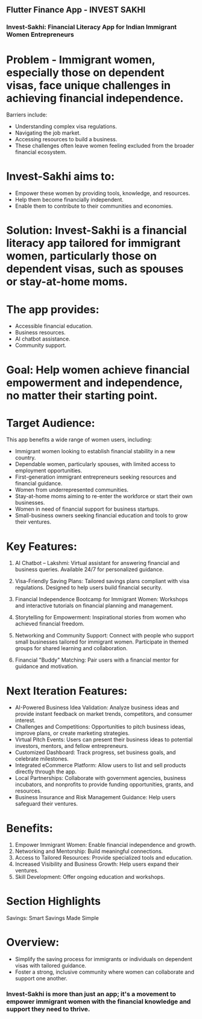 ## Flutter Finance App - INVEST SAKHI
### Invest-Sakhi: Financial Literacy App for Indian Immigrant Women Entrepreneurs

# Problem - Immigrant women, especially those on dependent visas, face unique challenges in achieving financial independence.

Barriers include:
- Understanding complex visa regulations.
- Navigating the job market.
- Accessing resources to build a business.
- These challenges often leave women feeling excluded from the broader financial ecosystem.

# Invest-Sakhi aims to:
- Empower these women by providing tools, knowledge, and resources.
- Help them become financially independent.
- Enable them to contribute to their communities and economies.

# Solution: Invest-Sakhi is a financial literacy app tailored for immigrant women, particularly those on dependent visas, such as spouses or stay-at-home moms.

# The app provides:
- Accessible financial education.
- Business resources.
- AI chatbot assistance.
- Community support.

# Goal: Help women achieve financial empowerment and independence, no matter their starting point.

# Target Audience: 
This app benefits a wide range of women users, including:
- Immigrant women looking to establish financial stability in a new country.
- Dependable women, particularly spouses, with limited access to employment opportunities.
- First-generation immigrant entrepreneurs seeking resources and financial guidance.
- Women from underrepresented communities.
- Stay-at-home moms aiming to re-enter the workforce or start their own businesses.
- Women in need of financial support for business startups.
- Small-business owners seeking financial education and tools to grow their ventures.

# Key Features:

1) AI Chatbot – Lakshmi: Virtual assistant for answering financial and business queries. Available 24/7 for personalized guidance.

2) Visa-Friendly Saving Plans: Tailored savings plans compliant with visa regulations. Designed to help users build financial security.

3) Financial Independence Bootcamp for Immigrant Women: Workshops and interactive tutorials on financial planning and management.

4) Storytelling for Empowerment: Inspirational stories from women who achieved financial freedom.

5) Networking and Community Support: Connect with people who support small businesses tailored for immigrant women. Participate in themed groups for shared learning and collaboration.

6) Financial "Buddy" Matching: Pair users with a financial mentor for guidance and motivation.

# Next Iteration Features:
- AI-Powered Business Idea Validation: Analyze business ideas and provide instant feedback on market trends, competitors, and consumer interest.
- Challenges and Competitions: Opportunities to pitch business ideas, improve plans, or create marketing strategies.
- Virtual Pitch Events: Users can present their business ideas to potential investors, mentors, and fellow entrepreneurs.
- Customized Dashboard: Track progress, set business goals, and celebrate milestones.
- Integrated eCommerce Platform: Allow users to list and sell products directly through the app.
- Local Partnerships: Collaborate with government agencies, business incubators, and nonprofits to provide funding opportunities, grants, and resources.
- Business Insurance and Risk Management Guidance: Help users safeguard their ventures.

# Benefits: 

1) Empower Immigrant Women: Enable financial independence and growth.
2) Networking and Mentorship: Build meaningful connections.
3) Access to Tailored Resources: Provide specialized tools and education.
4) Increased Visibility and Business Growth: Help users expand their ventures.
5) Skill Development: Offer ongoing education and workshops.

# Section Highlights
Savings: Smart Savings Made Simple

# Overview:
- Simplify the saving process for immigrants or individuals on dependent visas with tailored guidance.
- Foster a strong, inclusive community where women can collaborate and support one another.

### Invest-Sakhi is more than just an app; it's a movement to empower immigrant women with the financial knowledge and support they need to thrive.


